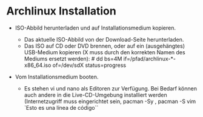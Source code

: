 # Archlinux Installation

* ISO-Abbild herunterladen und auf Installationsmedium kopieren.
	* Das aktuelle ISO-Abbild von der Download-Seite herunterladen.
	* Das ISO auf CD oder DVD brennen, oder auf ein (ausgehängtes) USB-Medium kopieren (X muss durch den korrekten Namen des Mediums ersetzt werden): # dd bs=4M if=/pfad/archlinux-*-x86_64.iso of=/dev/sdX status=progress

* Vom Installationsmedium booten.
	* Es stehen vi und nano als Editoren zur Verfügung. Bei Bedarf können auch andere in die Live-CD-Umgebung installiert werden (Internetzugriff muss eingerichtet sein, pacman -Sy , pacman -S vim
	`Esto es una línea de código``

